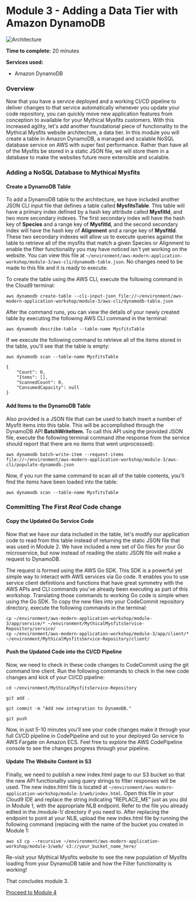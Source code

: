 # Module 3 - Adding a Data Tier with Amazon DynamoDB

![Architecture](/images/module-3/architecture-module-3.png)

**Time to complete:** 20 minutes

**Services used:**
* Amazon DynamoDB

### Overview

Now that you have a service deployed and a working CI/CD pipeline to deliver changes to that service automatically whenever you update your code repository, you can quickly move new application features from conception to available for your Mythical Mysfits customers.  With this increased agility, let's add another foundational piece of functionality to the Mythical Mysfits website architecture, a data tier.  In this module you will create a table in Amazon DynamoDB, a managed and scalable NoSQL database service on AWS with super fast performance.  Rather than have all of the Mysfits be stored in a static JSON file, we will store them in a database to make the websites future more extensible and scalable.

### Adding a NoSQL Database to Mythical Mysfits

#### Create a DynamoDB Table

To add a DynamoDB table to the architecture, we have included another JSON CLI input file that defines a table called **MysfitsTable**. This table will have a primary index defined by a hash key attribute called **MysfitId**, and two more secondary indexes.  The first secondary index will have the hash key of **Species** and a range key of **MysfitId**, and the second secondary index will have the hash key of **Alignment** and a range key of **MysfitId**.  These two secondary indexes will allow us to execute queries against the table to retrieve all of the mysfits that match a given Species or Alignment to enable the filter functionality you may have noticed isn't yet working on the website.  You can view this file at `~/environment/aws-modern-application-workshop/module-3/aws-cli/dynamodb-table.json`. No changes need to be made to this file and it is ready to execute.

To create the table using the AWS CLI, execute the following command in the Cloud9 terminal:

```
aws dynamodb create-table --cli-input-json file://~/environment/aws-modern-application-workshop/module-3/aws-cli/dynamodb-table.json
```

After the command runs, you can view the details of your newly created table by executing the following AWS CLI command in the terminal:

```
aws dynamodb describe-table --table-name MysfitsTable
```

If we execute the following command to retrieve all of the items stored in the table, you'll see that the table is empty:

```
aws dynamodb scan --table-name MysfitsTable
```

```
{
    "Count": 0,
    "Items": [],
    "ScannedCount": 0,
    "ConsumedCapacity": null
}
```

#### Add Items to the DynamoDB Table

Also provided is a JSON file that can be used to batch insert a number of Mysfit items into this table.  This will be accomplished through the DynamoDB API **BatchWriteItem.** To call this API using the provided JSON file, execute the following terminal command (the response from the service should report that there are no items that went unprocessed):

```
aws dynamodb batch-write-item --request-items file://~/environment/aws-modern-application-workshop/module-3/aws-cli/populate-dynamodb.json
```

Now, if you run the same command to scan all of the table contents, you'll find the items have been loaded into the table:

```
aws dynamodb scan --table-name MysfitsTable
```

### Committing The First *Real* Code change

#### Copy the Updated Go Service Code
Now that we have our data included in the table, let's modify our application code to read from this table instead of returning the static JSON file that was used in Module 2.  We have included a new set of Go files for your Go microservice, but now instead of reading the static JSON file will make a request to DynamoDB.

The request is formed using the AWS Go SDK. This SDK is a powerful yet simple way to interact with AWS services via Go code. It enables you to use service client definitions and functions that have great symmetry with the AWS APIs and CLI commands you've already been executing as part of this workshop.  Translating those commands to working Go code is simple when using the Go SDK.  To copy the new files into your CodeCommit repository directory, execute the following commands in the terminal:

```
cp ~/environment/aws-modern-application-workshop/module-3/app/service/* ~/environment/MythicalMysfitsService-Repository/service/
cp ~/environment/aws-modern-application-workshop/module-3/app/client/* ~/environment/MythicalMysfitsService-Repository/client/
```

#### Push the Updated Code into the CI/CD Pipeline

Now, we need to check in these code changes to CodeCommit using the git command line client.  Run the following commands to check in the new code changes and kick of your CI/CD pipeline:

```
cd ~/environment/MythicalMysfitsService-Repository
```

```
git add .
```

```
git commit -m "Add new integration to DynamoDB."
```

```
git push
```

Now, in just 5-10 minutes you'll see your code changes make it through your full CI/CD pipeline in CodePipeline and out to your deployed Go service to AWS Fargate on Amazon ECS.  Feel free to explore the AWS CodePipeline console to see the changes progress through your pipeline.

#### Update The Website Content in S3

Finally, we need to publish a new index.html page to our S3 bucket so that the new API functionality using query strings to filter responses will be used.  The new index.html file is located at `~/environment/aws-modern-application-workshop/module-3/web/index.html`.  Open this file in your Cloud9 IDE and replace the string indicating “REPLACE_ME” just as you did in Module 1, with the appropriate NLB endpoint.  Refer to the file you already edited in the /module-1/ directory if you need to.  After replacing the endpoint to point at your NLB, upload the new index.html file by running the following command (replacing with the name of the bucket you created in Module 1:

```
aws s3 cp --recursive ~/environment/aws-modern-application-workshop/module-3/web/ s3://your_bucket_name_here/
```

Re-visit your Mythical Mysfits website to see the new population of Mysfits loading from your DynamoDB table and how the Filter functionality is working!

That concludes module 3.

[Proceed to Module 4](/module-4)
